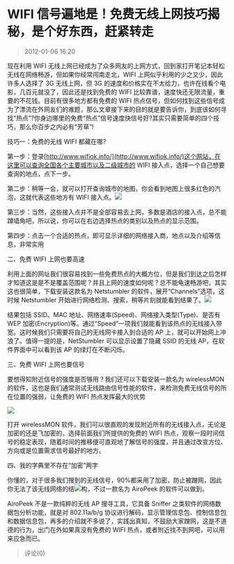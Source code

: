 # WIFI 信号遍地是！免费无线上网技巧揭秘，是个好东西，赶紧转走

> 2012-01-06 16:20

现在利用 WIFI 无线上网已经成为了众多网友的上网方式，回到家打开笔记本轻松无线在网络畅游，但如果你经常闯南走北，WIFI 上网似乎利用的少之又少，因此许多人选择了 3G 无线上网，但 3G 的速度和价格实在不太给力，也许在线看个电影，几百元就没了，因此还是找到免费的 WIFI 比较靠谱，速度快还无限流量，重要的不花钱。目前有很多地方都有免费的 WIFI 热点信号，但如何找到这些信号成为了漂流在外网友们的难题，那么文章接下来的目的就是要告诉你，到底该如何寻找“热点”?你身边哪里的免费“热点”信号速度快信号好?其实只需要简单的四个技巧，那么你百步之内必有“芳草”!

技巧一：免费的无线 WIFI 都藏在哪?

第一步：登录[http://www.wifiok.info/](http://www.wifiok.info/)这个网站，在这里可以查询全国各个主要城市以及二级城市的 WIFI 接入点，选择一个自己想要查询的地点，点下一步。

第二步：稍等一会，就可以打开查询城市的地图，你会看到地图上很多红色的汽泡，这就代表这些地方有 WIFI 接入点。[![](https://pan.4a1801.life:11443/d/NAS/Qzone_wyf/Blogs/images/5F8133F6.webp)](https://pan.4a1801.life:11443/d/NAS/Qzone_wyf/Blogs/images/5F8133F6.webp)

第三步：当然，这些接入点并不是全部容易去上网，多数是酒店的接入点，总不能蹲墙角吧，所以说，你可以在右边选择热点的类别以及热点的显示范围。

第四步：点击一个合适的热点，即可显示详细的网络接入商，地点以及介绍等信息，非常实用

二、免费 WIFI 上网也要高速

利用上面的网址我们很容易找到一些免费热点的大概方位，但是我们到达之后怎样才知道这是是不是覆盖范围呢？并且上网的速度如何呢？总不能龟速畅游吧，其实这也很简单，下载安装这款名为 Netstumbler 的软件，展开“Channels”选项，这时候 Netstumbler 开始进行网络检测、搜索，稍等片刻就能看到结果了。[![](https://pan.4a1801.life:11443/d/NAS/Qzone_wyf/Blogs/images/A2D91C17.webp)](https://pan.4a1801.life:11443/d/NAS/Qzone_wyf/Blogs/images/A2D91C17.webp)

结果包括 SSID、MAC 地址、网络速率(Speed)、网络接入类型(Type)、是否有 WEP 加密(Encryption)等。通过“Speed”一项我们就能看到该热点的无线接入带宽。这时候我们只需要将自己的无线网卡接入到合适的 AP 上，就可以开始网上冲浪了。值得一提的是，NetStumbler 可以显示设置了隐藏 SSID 的无线 AP，在软件界面中可以看到该 AP 的绿灯在不断闪烁。

三、免费 WIFI 上网也要信号

要想得知附近信号的强度是否够用？我们还可以下载安装一款名为 wirelessMON 的软件，这也是我们通常测试无线路由信号性能的软件，来检测免费无线信号的所在位置的强弱，让免费的 WIFI 热点发挥最大的优势

[![](https://pan.4a1801.life:11443/d/NAS/Qzone_wyf/Blogs/images/28F7FE0A.webp)](https://pan.4a1801.life:11443/d/NAS/Qzone_wyf/Blogs/images/28F7FE0A.webp)

打开 wirelessMON 软件，我们可以很直观的发现附近所有的无线接入点，无论是加密的还是飞加密的，选择前面我们所提供的免费的 WIFI 热点，观察一段时间信号的稳定表现，随着时间的推移便可直观地了解信号的强度，并且通过改变方位、方向或是位置需求信号最好的地方。

四、我的字典里不存在“加密”两字

你懂的，对于很多我们搜到的无线信号，90%都采用了加密，防止被蹭网，因此你无法了该无线网络的结[![](https://pan.4a1801.life:11443/d/NAS/Qzone_wyf/Blogs/images/0D9D12EE.webp)](https://pan.4a1801.life:11443/d/NAS/Qzone_wyf/Blogs/images/0D9D12EE.webp)构，不过一款名为 AiroPeek 的软件可以做到。

AiroPeek 不是一款纯粹的无线 AP 搜寻工具，它具备 Sniffer 之类软件的网络数据包分析功能，就是对 802.11a/b/g 协议进行解码，显示管理信息包、控制信息包和数据信息包，再多的介绍就不多说了，实践出真知，不鼓励大家蹭网，这是不道德的行为，出门在外如果真没有免费的 WIFI 热点，或者附近找不到网吧，可以用来应急而已。

> 评论(0)
